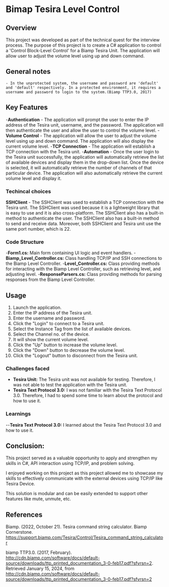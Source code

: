 # Bimap Tesira Level Control

## Overview
This project was developed as part of the technical quest for the interview process. The purpose of this project is to create a C# application to control a 'Control Block-Level Control' for a Biamp Tesira Unit. The application will allow user to adjust the volume level using up and down command.

## General notes
	- In the unprotected system, the username and password are 'default' and 'default' respectively. In a protected environment, it requires a username and password to login to the system.(Biamp TTP3.0, 2017)

## Key Features
-**Authentication** - The application will prompt the user to enter the IP address of the Tesira unit, username, and the password. The application will then authenticate the user and allow the user to control the volume level.
-**Volume Control** - The application will allow the user to adjust the volume level using up and down command. The application will also display the current volume level.
-**TCP Connection** - The application will establish a TCP connection with the Tesira unit.
-**Automation** - Once the user login to the Tesira unit successfully, the application will automatically retrieve the list of available devices and display them in the drop-down list. Once the device is selected, it will automatically retrieve the number of channels of that particular device. The application will also automatically retrieve the current volume level and display it.

### Techincal choices
**SSHClient** - The SSHClient was used to establish a TCP connection with the Tesira unit. The SSHClient was used because it is a lightweight library that is easy to use and it is also cross-platform. The SSHClient also has a built-in method to authenticate the user. The SSHClient also has a built-in method to send and receive data. Moreover, both SSHClient and Tesira unit use the same port number, which is 22.

### Code Structure
-**Form1.cs:** Main form containing UI logic and event handlers.
-**Biamp_Level_Controller.cs:** Class handling TCP/IP and SSH connections to the Biamp Level Controller.
-**Level_Controller.cs:** Class providing methods for interacting with the Biamp Level Controller, such as retrieving level, and adjusting level.
-**ResponseParsers.cs:** Class providing methods for parsing responses from the Biamp Level Controller.

## Usage
1. Launch the application.
2. Enter the IP address of the Tesira unit.
3. Enter the username and password.			
4. Click the "Login" to connect to a Tesira unit.
5. Select the Instance Tag from the list of available devices.
6. Select the Channel no. of the device.
7. It will show the current volume level.
8. Click the "Up" button to increase the volume level.
9. Click the "Down" button to decrease the volume level.
10. Click the "Logout" button to disconnect from the Tesira unit.

### Challenges faced

- **Tesira Unit:** The Tesira unit was not available for testing. Therefore, I was not able to test the application with the Tesira unit.
- **Tesira Text Protocol 3.0:** I was not familiar with the Tesira Text Protocol 3.0. Therefore, I had to spend some time to learn about the protocol and how to use it.

### Learnings

--**Tesira Text Protocol 3.0:** I learned about the Tesira Text Protocol 3.0 and how to use it.

## Conclusion:
This project served as a valuable opportunity to apply and strengthen my skills in C#, API interaction using TCP/IP, and problem solving.

I enjoyed working on this project as this project allowed me to showcase my skills to effectively communicate with the external devices using TCP/IP like Tesira Device.

This solution is modular and can be easily extended to support other features like mute, unmute, etc.

## References
Biamp. (2022, October 21). Tesira command string calculator. Biamp Cornerstone. https://support.biamp.com/Tesira/Control/Tesira_command_string_calculator

biamp TTP3.0. (2017, February). http://cdn.biamp.com/software/docs/default-source/downloads/ttp_printed_documentation_3-0-feb17.pdf?sfvrsn=2. Retrieved January 15, 2024, from http://cdn.biamp.com/software/docs/default-source/downloads/ttp_printed_documentation_3-0-feb17.pdf?sfvrsn=2